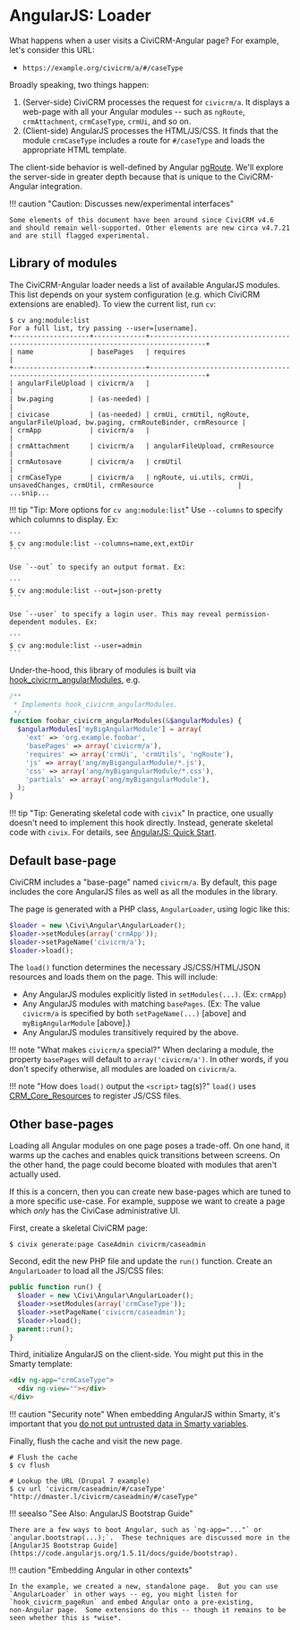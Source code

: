 # AngularJS: Loader

What happens when a user visits a CiviCRM-Angular page? For example, let's
consider this URL:

 * `https://example.org/civicrm/a/#/caseType`

Broadly speaking, two things happen:

 1. (Server-side) CiviCRM processes the request for `civicrm/a`. It
    displays a web-page with all your Angular modules -- such as
    `ngRoute`, `crmAttachment`, `crmCaseType`, `crmUi`, and so on.
 2. (Client-side) AngularJS processes the HTML/JS/CSS.  It finds that the
    module `crmCaseType` includes a route for `#/caseType` and loads the
    appropriate HTML template.

The client-side behavior is well-defined by Angular
[ngRoute](https://docs.angularjs.org/api/ngRoute).  We'll explore the
server-side in greater depth because that is unique to the CiviCRM-Angular
integration.

!!! caution "Caution: Discusses new/experimental interfaces"

    Some elements of this document have been around since CiviCRM v4.6
    and should remain well-supported. Other elements are new circa v4.7.21
    and are still flagged experimental.

## Library of modules

The CiviCRM-Angular loader needs a list of available AngularJS modules.
This list depends on your system configuration (e.g.  which CiviCRM
extensions are enabled).  To view the current list, run `cv`:

```
$ cv ang:module:list
For a full list, try passing --user=[username].
+-------------------+-------------+------------------------------------------------------------------------------------+
| name              | basePages   | requires                                                                           |
+-------------------+-------------+------------------------------------------------------------------------------------+
| angularFileUpload | civicrm/a   |                                                                                    |
| bw.paging         | (as-needed) |                                                                                    |
| civicase          | (as-needed) | crmUi, crmUtil, ngRoute, angularFileUpload, bw.paging, crmRouteBinder, crmResource |
| crmApp            | civicrm/a   |                                                                                    |
| crmAttachment     | civicrm/a   | angularFileUpload, crmResource                                                     |
| crmAutosave       | civicrm/a   | crmUtil                                                                            |
| crmCaseType       | civicrm/a   | ngRoute, ui.utils, crmUi, unsavedChanges, crmUtil, crmResource                     |
...snip...
```

!!! tip "Tip: More options for `cv ang:module:list`"
    Use `--columns` to specify which columns to display. Ex:

    ```
    $ cv ang:module:list --columns=name,ext,extDir
    ```

    Use `--out` to specify an output format. Ex:

    ```
    $ cv ang:module:list --out=json-pretty
    ```

    Use `--user` to specify a login user. This may reveal permission-dependent modules. Ex:

    ```
    $ cv ang:module:list --user=admin
    ```

Under-the-hood, this library of modules is built via
[hook_civicrm_angularModules](/hooks/hook_civicrm_angularModules.md), e.g.

```php
/**
 * Implements hook_civicrm_angularModules.
 */
function foobar_civicrm_angularModules(&$angularModules) {
  $angularModules['myBigAngularModule'] = array(
    'ext' => 'org.example.foobar',
    'basePages' => array('civicrm/a'),
    'requires' => array('crmUi', 'crmUtils', 'ngRoute'),
    'js' => array('ang/myBigangularModule/*.js'),
    'css' => array('ang/myBigangularModule/*.css'),
    'partials' => array('ang/myBigangularModule'),
  );
}
```

!!! tip "Tip: Generating skeletal code with `civix`"
    In practice, one usually doesn't need to implement this hook directly.
    Instead, generate skeletal code with `civix`.  For details, see
    [AngularJS: Quick Start](/framework/angular/quickstart.md).

## Default base-page

CiviCRM includes a "base-page" named `civicrm/a`.  By default, this page
includes the core AngularJS files as well as all the modules in the library.

The page is generated with a PHP class, `AngularLoader`, using logic like this:

```php
$loader = new \Civi\Angular\AngularLoader();
$loader->setModules(array('crmApp'));
$loader->setPageName('civicrm/a');
$loader->load();
```

The `load()` function determines the necessary JS/CSS/HTML/JSON resources
and loads them on the page. This will include:

 * Any AngularJS modules explicitly listed in `setModules(...)`. (Ex: `crmApp`)
 * Any AngularJS modules with matching `basePages`. (Ex: The value `civicrm/a`
   is specified by both `setPageName(...)` [above] and `myBigAngularModule` [above].)
 * Any AngularJS modules transitively required by the above.

!!! note "What makes `civicrm/a` special?"
    When declaring a module, the property `basePages` will default to
    `array('civicrm/a')`.  In other words, if you don't specify otherwise,
    all modules are loaded on `civicrm/a`.

!!! note "How does `load()` output the `<script>` tag(s)?"
    `load()` uses [CRM_Core_Resources](https://wiki.civicrm.org/confluence/display/CRMDOC/Resource+Reference)
    to register JS/CSS files.

## Other base-pages

Loading all Angular modules on one page poses a trade-off.  On one hand, it
warms up the caches and enables quick transitions between screens.  On the
other hand, the page could become bloated with modules that aren't actually
used.

If this is a concern, then you can create new base-pages which are tuned to
a more specific use-case.  For example, suppose we want to create a page
which *only* has the CiviCase administrative UI.

First, create a skeletal CiviCRM page:

```
$ civix generate:page CaseAdmin civicrm/caseadmin
```

Second, edit the new PHP file and update the `run()` function.  Create an
`AngularLoader` to load all the JS/CSS files:

```php
public function run() {
  $loader = new \Civi\Angular\AngularLoader();
  $loader->setModules(array('crmCaseType'));
  $loader->setPageName('civicrm/caseadmin');
  $loader->load();
  parent::run();
}
```

Third, initialize AngularJS on the client-side.  You might put this
in the Smarty template:

```html
<div ng-app="crmCaseType">
  <div ng-view=""></div>
</div>
```

!!! caution "Security note"
    When embedding AngularJS within Smarty, it's important that you [do not put untrusted data in Smarty variables](/security/outputs.md#angularjs).

Finally, flush the cache and visit the new page.

```
# Flush the cache
$ cv flush

# Lookup the URL (Drupal 7 example)
$ cv url 'civicrm/caseadmin/#/caseType'
"http://dmaster.l/civicrm/caseadmin/#/caseType"
```

!!! seealso "See Also: AngularJS Bootstrap Guide"

    There are a few ways to boot Angular, such as `ng-app="..."` or
    `angular.bootstrap(...);`.  These techniques are discussed more in the
    [AngularJS Bootstrap Guide](https://code.angularjs.org/1.5.11/docs/guide/bootstrap).

!!! caution "Embedding Angular in other contexts"

    In the example, we created a new, standalone page.  But you can use
    `AngularLoader` in other ways -- eg, you might listen for
    `hook_civicrm_pageRun` and embed Angular onto a pre-existing,
    non-Angular page.  Some extensions do this -- though it remains to be
    seen whether this is *wise*.
